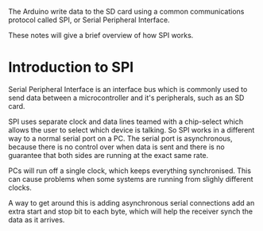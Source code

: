The Arduino write data to the SD card using a common communications protocol called SPI, or Serial Peripheral Interface.

These notes will give a brief overview of how SPI works. 

# Introduction to SPI
Serial Peripheral Interface is an interface bus which is commonly used to send data between a microcontroller and it's peripherals, such as an SD card.

SPI uses separate clock and data lines teamed with a chip-select which allows the user to select which device is talking. So SPI works in a different way to a normal serial port on a PC. The serial port is asynchronous, because there is no control over when data is sent and there is no guarantee that both sides are running at the exact same rate. 

PCs will run off a single clock, which keeps everything synchronised. This can cause problems when some systems are running from slighly different clocks. 

A way to get around this is adding asynchronous serial connections add an extra start and stop bit to each byte, which will help the receiver synch the data as it arrives. 